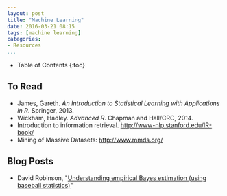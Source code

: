 ```yaml
---
layout: post
title: "Machine Learning"
date: 2016-03-21 08:15
tags: [machine learning]
categories: 
- Resources
...
```


* Table of Contents
{:toc}

## To Read

- James, Gareth. *An Introduction to Statistical Learning with Applications in R*. Springer, 2013.
- Wickham, Hadley. *Advanced R*. Chapman and Hall/CRC, 2014.
- Introduction to information retrieval. <http://www-nlp.stanford.edu/IR-book/>
- Mining of Massive Datasets: <http://www.mmds.org/>

## Blog Posts

- David Robinson, "[Understanding empirical Bayes estimation (using baseball statistics)](http://varianceexplained.org/r/empirical_bayes_baseball/)"
